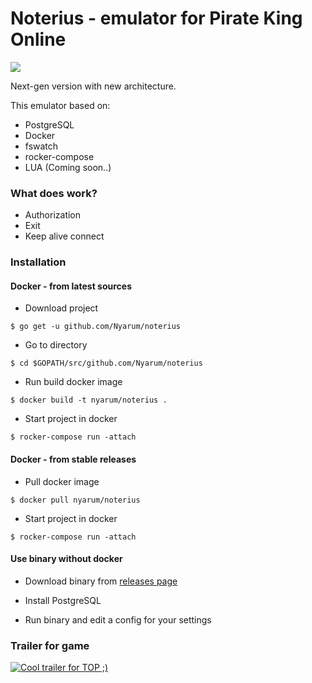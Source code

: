 # Noterius - emulator for Pirate King Online
![](https://travis-ci.org/Nyarum/noterius.svg?branch=master)

Next-gen version with new architecture.

This emulator based on:
- PostgreSQL
- Docker
- fswatch
- rocker-compose
- LUA (Coming soon..)

### What does work?
- Authorization
- Exit
- Keep alive connect

### Installation

#### Docker - from latest sources

- Download project
```
$ go get -u github.com/Nyarum/noterius
```

- Go to directory
```
$ cd $GOPATH/src/github.com/Nyarum/noterius
```

- Run build docker image
```
$ docker build -t nyarum/noterius .
```

- Start project in docker
```
$ rocker-compose run -attach
```

#### Docker - from stable releases

- Pull docker image
```
$ docker pull nyarum/noterius
```

- Start project in docker
```
$ rocker-compose run -attach
```

#### Use binary without docker

- Download binary from [releases page](https://github.com/Nyarum/noterius/releases)

- Install PostgreSQL

- Run binary and edit a config for your settings

### Trailer for game

[![Cool trailer for TOP ;)](http://img.youtube.com/vi/0l1TWRR5KuI/0.jpg)](http://www.youtube.com/watch?v=0l1TWRR5KuI)